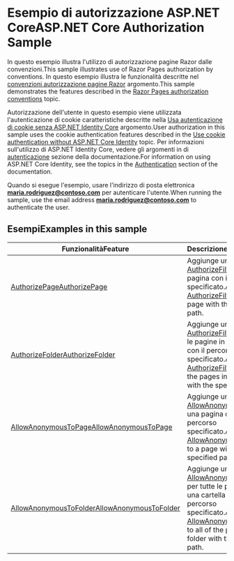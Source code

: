 # <a name="aspnet-core-authorization-sample"></a><span data-ttu-id="d1680-101">Esempio di autorizzazione ASP.NET Core</span><span class="sxs-lookup"><span data-stu-id="d1680-101">ASP.NET Core Authorization Sample</span></span>

<span data-ttu-id="d1680-102">In questo esempio illustra l'utilizzo di autorizzazione pagine Razor dalle convenzioni.</span><span class="sxs-lookup"><span data-stu-id="d1680-102">This sample illustrates use of Razor Pages authorization by conventions.</span></span> <span data-ttu-id="d1680-103">In questo esempio illustra le funzionalità descritte nel [convenzioni autorizzazione pagine Razor](https://docs.microsoft.com/aspnet/core/security/authorization/razor-pages-authorization) argomento.</span><span class="sxs-lookup"><span data-stu-id="d1680-103">This sample demonstrates the features described in the [Razor Pages authorization conventions](https://docs.microsoft.com/aspnet/core/security/authorization/razor-pages-authorization) topic.</span></span>

<span data-ttu-id="d1680-104">Autorizzazione dell'utente in questo esempio viene utilizzata l'autenticazione di cookie caratteristiche descritte nella [Usa autenticazione di cookie senza ASP.NET Identity Core](https://docs.microsoft.com/aspnet/core/security/authentication/cookie) argomento.</span><span class="sxs-lookup"><span data-stu-id="d1680-104">User authorization in this sample uses the cookie authentication features described in the [Use cookie authentication without ASP.NET Core Identity](https://docs.microsoft.com/aspnet/core/security/authentication/cookie) topic.</span></span> <span data-ttu-id="d1680-105">Per informazioni sull'utilizzo di ASP.NET Identity Core, vedere gli argomenti in di [autenticazione](https://docs.microsoft.com/aspnet/core/security/authentication/index) sezione della documentazione.</span><span class="sxs-lookup"><span data-stu-id="d1680-105">For information on using ASP.NET Core Identity, see the topics in the [Authentication](https://docs.microsoft.com/aspnet/core/security/authentication/index) section of the documentation.</span></span>

<span data-ttu-id="d1680-106">Quando si esegue l'esempio, usare l'indirizzo di posta elettronica **maria.rodriguez@contoso.com** per autenticare l'utente.</span><span class="sxs-lookup"><span data-stu-id="d1680-106">When running the sample, use the email address **maria.rodriguez@contoso.com** to authenticate the user.</span></span>

## <a name="examples-in-this-sample"></a><span data-ttu-id="d1680-107">Esempi</span><span class="sxs-lookup"><span data-stu-id="d1680-107">Examples in this sample</span></span>

|                                                                              <span data-ttu-id="d1680-108">Funzionalità</span><span class="sxs-lookup"><span data-stu-id="d1680-108">Feature</span></span>                                                                               |                                                                                        <span data-ttu-id="d1680-109">Descrizione</span><span class="sxs-lookup"><span data-stu-id="d1680-109">Description</span></span>                                                                                         |
|--------------------------------------------------------------------------------------------------------------------------------------------------------------------|--------------------------------------------------------------------------------------------------------------------------------------------------------------------------------------------|
|          [<span data-ttu-id="d1680-110">AuthorizePage</span><span class="sxs-lookup"><span data-stu-id="d1680-110">AuthorizePage</span></span>](https://docs.microsoft.com/dotnet/api/microsoft.extensions.dependencyinjection.pageconventioncollectionextensions.authorizepage)          |                <span data-ttu-id="d1680-111">Aggiunge un [AuthorizeFilter](https://docs.microsoft.com/dotnet/api/microsoft.aspnetcore.mvc.authorization.authorizefilter) alla pagina con il percorso specificato.</span><span class="sxs-lookup"><span data-stu-id="d1680-111">Adds an [AuthorizeFilter](https://docs.microsoft.com/dotnet/api/microsoft.aspnetcore.mvc.authorization.authorizefilter) to the page with the specified path.</span></span>                |
|        [<span data-ttu-id="d1680-112">AuthorizeFolder</span><span class="sxs-lookup"><span data-stu-id="d1680-112">AuthorizeFolder</span></span>](https://docs.microsoft.com/dotnet/api/microsoft.extensions.dependencyinjection.pageconventioncollectionextensions.authorizefolder)        |      <span data-ttu-id="d1680-113">Aggiunge un [AuthorizeFilter](https://docs.microsoft.com/dotnet/api/microsoft.aspnetcore.mvc.authorization.authorizefilter) per tutte le pagine in una cartella con il percorso specificato.</span><span class="sxs-lookup"><span data-stu-id="d1680-113">Adds an [AuthorizeFilter](https://docs.microsoft.com/dotnet/api/microsoft.aspnetcore.mvc.authorization.authorizefilter) to all of the pages in a folder with the specified path.</span></span>      |
|   [<span data-ttu-id="d1680-114">AllowAnonymousToPage</span><span class="sxs-lookup"><span data-stu-id="d1680-114">AllowAnonymousToPage</span></span>](https://docs.microsoft.com/dotnet/api/microsoft.extensions.dependencyinjection.pageconventioncollectionextensions.allowanonymoustopage)   |            <span data-ttu-id="d1680-115">Aggiunge un [AllowAnonymousFilter](https://docs.microsoft.com/dotnet/api/microsoft.aspnetcore.mvc.authorization.allowanonymousfilter) a una pagina con il percorso specificato.</span><span class="sxs-lookup"><span data-stu-id="d1680-115">Adds an [AllowAnonymousFilter](https://docs.microsoft.com/dotnet/api/microsoft.aspnetcore.mvc.authorization.allowanonymousfilter) to a page with the specified path.</span></span>            |
| [<span data-ttu-id="d1680-116">AllowAnonymousToFolder</span><span class="sxs-lookup"><span data-stu-id="d1680-116">AllowAnonymousToFolder</span></span>](https://docs.microsoft.com/dotnet/api/microsoft.extensions.dependencyinjection.pageconventioncollectionextensions.allowanonymoustofolder) | <span data-ttu-id="d1680-117">Aggiunge un [AllowAnonymousFilter](https://docs.microsoft.com/dotnet/api/microsoft.aspnetcore.mvc.authorization.allowanonymousfilter) per tutte le pagine in una cartella con il percorso specificato.</span><span class="sxs-lookup"><span data-stu-id="d1680-117">Adds an [AllowAnonymousFilter](https://docs.microsoft.com/dotnet/api/microsoft.aspnetcore.mvc.authorization.allowanonymousfilter) to all of the pages in a folder with the specified path.</span></span> |

